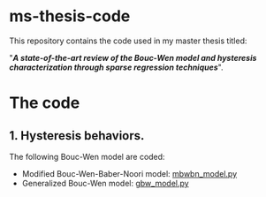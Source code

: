# ms-thesis-code

This repository contains the code used in my master thesis titled: 

"***A state-of-the-art review of the Bouc-Wen model and hysteresis characterization through sparse regression techniques***".


# The code


## 1. Hysteresis behaviors.

The following Bouc-Wen model are coded:
- Modified Bouc-Wen-Baber-Noori model: [mbwbn_model.py](mbwbn_model.py) 
- Generalized Bouc-Wen model: [gbw_model.py](gbw_model.py)